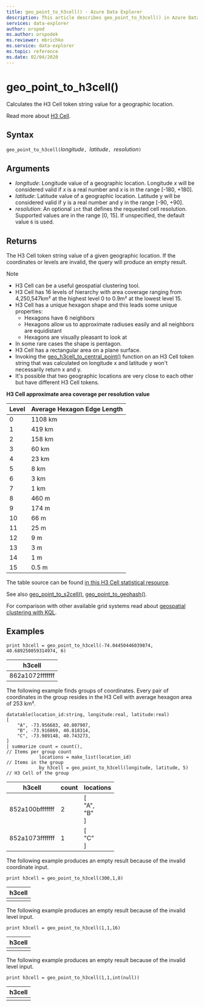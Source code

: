 ```yaml
---
title: geo_point_to_h3cell() - Azure Data Explorer
description: This article describes geo_point_to_h3cell() in Azure Data Explorer.
services: data-explorer
author: orspod
ms.author: orspodek
ms.reviewer: mbrichko
ms.service: data-explorer
ms.topic: reference
ms.date: 02/04/2020
---
```

# geo_point_to_h3cell()

Calculates the H3 Cell token string value for a geographic location.

Read more about [H3 Cell](https://eng.uber.com/h3/).

## Syntax

`geo_point_to_h3cell(`*longitude*`, `*latitude*`, `*resolution*`)`

## Arguments

* *longitude*: Longitude value of a geographic location. Longitude *x* will be considered valid if *x* is a real number and *x* is in the range [-180, +180]. 
* *latitude*: Latitude value of a geographic location. Latitude y will be considered valid if y is a real number and y in the range [-90, +90]. 
* *resolution*: An optional `int` that defines the requested cell resolution. Supported values are in the range [0, 15]. If unspecified, the default value `6` is used.

## Returns

The H3 Cell token string value of a given geographic location. If the coordinates or levels are invalid, the query will produce an empty result.

> [!NOTE]
>
> * H3 Cell can be a useful geospatial clustering tool.
> * H3 Cell has 16 levels of hierarchy with area coverage ranging from 4,250,547km² at the highest level 0 to 0.9m² at the lowest level 15.
> * H3 Cell has a unique hexagon shape and this leads some unique properties:
>   - Hexagons have 6 neighbors
>   - Hexagons allow us to approximate radiuses easily and all neighbors are equidistant
>   - Hexagons are visually pleasant to look at
> * In some rare cases the shape is pentagon.
> * H3 Cell has a rectangular area on a plane surface.
> * Invoking the [geo_h3cell_to_central_point()](geo-h3cell-to-central-point-function.md) function on an H3 Cell token string that was calculated on longitude x and latitude y won't necessarily return x and y.
> * It's possible that two geographic locations are very close to each other but have different H3 Cell tokens.

**H3 Cell approximate area coverage per resolution value**

|Level|Average Hexagon Edge Length|
|--|--|
|0|1108 km|
|1|419 km|
|2|158 km|
|3|60 km|
|4|23 km|
|5|8 km|
|6|3 km|
|7|1 km|
|8|460 m|
|9|174 m|
|10|66 m|
|11|25 m|
|12|9 m|
|13|3 m|
|14|1 m|
|15|0.5 m|

The table source can be found [in this H3 Cell statistical resource](https://h3geo.org/docs/core-library/restable/).

See also [geo_point_to_s2cell()](geo-point-to-s2cell-function.md), [geo_point_to_geohash()](geo-point-to-geohash-function.md).

For comparison with other available grid systems read about [geospatial clustering with KQL](../../geospatial-grid-systems.md).

## Examples

<!-- csl: https://help.kusto.windows.net/Samples -->
```kusto
print h3cell = geo_point_to_h3cell(-74.04450446039874, 40.689250859314974, 6)
```

|h3cell|
|---|
|862a1072fffffff|

The following example finds groups of coordinates. Every pair of coordinates in the group resides in the H3 Cell with average hexagon area of 253 km².

<!-- csl: https://help.kusto.windows.net/Samples -->
```kusto
datatable(location_id:string, longitude:real, latitude:real)
[
    "A", -73.956683, 40.807907,
    "B", -73.916869, 40.818314,
    "C", -73.989148, 40.743273,
]
| summarize count = count(),                                         // Items per group count
            locations = make_list(location_id)                       // Items in the group
            by h3cell = geo_point_to_h3cell(longitude, latitude, 5)  // H3 Cell of the group
```

|h3cell|count|locations|
|---|---|---|
|852a100bfffffff|2|[<br>  "A",<br>  "B"<br>]|
|852a1073fffffff|1|[<br>  "C"<br>]|


The following example produces an empty result because of the invalid coordinate input.

<!-- csl: https://help.kusto.windows.net/Samples -->
```kusto
print h3cell = geo_point_to_h3cell(300,1,8)
```

|h3cell|
|---|
||


The following example produces an empty result because of the invalid level input.

<!-- csl: https://help.kusto.windows.net/Samples -->
```kusto
print h3cell = geo_point_to_h3cell(1,1,16)
```

|h3cell|
|---|
||


The following example produces an empty result because of the invalid level input.

<!-- csl: https://help.kusto.windows.net/Samples -->
```kusto
print h3cell = geo_point_to_h3cell(1,1,int(null))
```

|h3cell|
|---|
||
